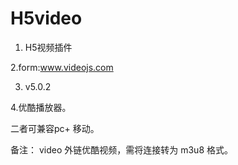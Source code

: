 # H5video

1. H5视频插件

2.form:www.videojs.com

3. v5.0.2

4.优酷播放器。

二者可兼容pc+ 移动。

备注： video 外链优酷视频，需将连接转为  m3u8 格式。
